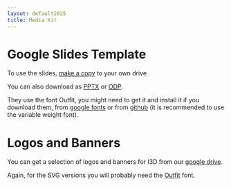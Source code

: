 ```yaml
---
layout: default2025
title: Media Kit
---
```


# Google Slides Template

To use the slides, [make a copy](https://docs.google.com/presentation/d/1wg4V4jaXuHR6Ue0mAK9z21es2OiYH0pS-RWAb-pxngo/copy) to your own drive

You can also download as [PPTX](https://docs.google.com/presentation/d/1wg4V4jaXuHR6Ue0mAK9z21es2OiYH0pS-RWAb-pxngo/export/pptx) or [ODP](https://docs.google.com/presentation/d/1wg4V4jaXuHR6Ue0mAK9z21es2OiYH0pS-RWAb-pxngo/export/odp).

They use the font Outfit, you might need to get it and install it if you download them, from [google fonts](https://fonts.google.com/specimen/Outfit) or from [github](https://github.com/Outfitio/Outfit-Fonts) (it is recommended to use the variable weight font).


# Logos and Banners

You can get a selection of logos and banners for I3D from our [google drive](https://drive.google.com/drive/folders/1_bBLz6RELj5dwNLNSxQxEthmx_s-TFgR).

Again, for the SVG versions you will probably need the [Outfit](https://fonts.google.com/specimen/Outfit) font.

